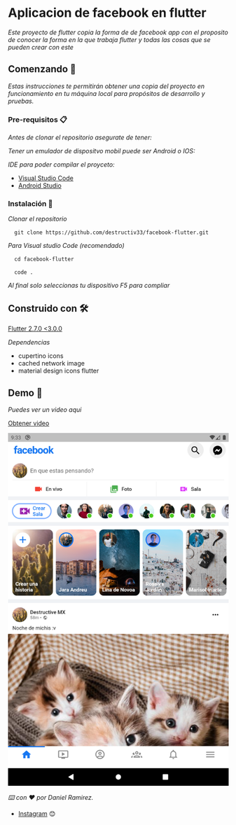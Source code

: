 # Aplicacion de facebook en flutter

_Este proyecto de flutter copia la forma de de facebook app con el proposito de conocer la forma en la que trabaja flutter y todas las cosas que se pueden crear con este_

## Comenzando 🚀

_Estas instrucciones te permitirán obtener una copia del proyecto en funcionamiento en tu máquina local para propósitos de desarrollo y pruebas._

### Pre-requisitos 📋

_Antes de clonar el repositorio asegurate de tener:_


_Tener un emulador de dispositvo mobil puede ser Android o IOS:_ 

_IDE para poder compilar el proyceto:_
* [Visual Studio Code](https://code.visualstudio.com/)
* [Android Studio](https://developer.android.com/studio?hl=es-419&gclid=CjwKCAjwgviIBhBkEiwA10D2jyPpRWR2ZZYcxizyikEHgx0n71uRGj43NxocHuxYl3_mC1mdxzbSwBoC-JAQAvD_BwE&gclsrc=aw.ds) 

### Instalación 🔧

_Clonar el repositorio_
```
  git clone https://github.com/destructiv33/facebook-flutter.git
```

_Para Visual studio Code (recomendado)_
```
  cd facebook-flutter
```
```
  code .
```

_Al final solo seleccionas tu dispositivo F5 para compliar_

## Construido con 🛠️

[Flutter 2.7.0 <3.0.0](https://flutter.dev/docs/get-started/install)
 
 
_Dependencias_

* cupertino icons
* cached network image
* material design icons flutter

## Demo 📌

_Puedes ver un video aqui_

[Obtener video](https://github.com/destructiv33/facebook-flutter/blob/main/img/demo_gif.mp4)

![](img/demo.png)

_⌨️ con ❤️ por Daniel Ramirez._
* [Instagram](https://www.instagram.com/destructive.dev/) 😊